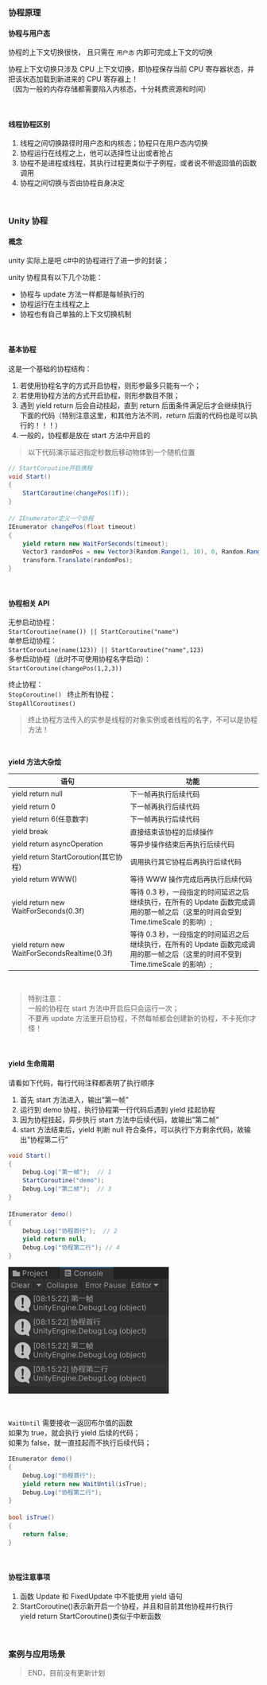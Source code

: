 ### 协程原理

#### 协程与用户态

协程的上下文切换很快， 且只需在 `用户态` 内即可完成上下文的切换

协程上下文切换只涉及 CPU 上下文切换，即协程保存当前 CPU 寄存器状态，并把该状态加载到新进来的 CPU 寄存器上！  
（因为一般的内存存储都需要陷入内核态，十分耗费资源和时间）

<br>

#### 线程协程区别

1. 线程之间切换路径时用户态和内核态；协程只在用户态内切换
2. 协程运行在线程之上，他可以选择性让出或者抢占
3. 协程不是进程或线程，其执行过程更类似于子例程，或者说不带返回值的函数调用
4. 协程之间切换与否由协程自身决定

<br>

### Unity 协程

#### 概念

unity 实际上是吧 c#中的协程进行了进一步的封装；

unity 协程具有以下几个功能：

- 协程与 update 方法一样都是每帧执行的
- 协程运行在主线程之上
- 协程也有自己单独的上下文切换机制

<br>

#### 基本协程

这是一个基础的协程结构：

1. 若使用协程名字的方式开启协程，则形参最多只能有一个；
2. 若使用协程方法的方式开启协程，则形参数目不限；
3. 遇到 yield return 后会自动挂起，直到 return 后面条件满足后才会继续执行下面的代码（特别注意这里，和其他方法不同，return 后面的代码也是可以执行的！！！）
4. 一般的，协程都是放在 start 方法中开启的

> 以下代码演示延迟指定秒数后移动物体到一个随机位置

```cs
// StartCoroutine开启携程
void Start()
{
    StartCoroutine(changePos(1f));
}

// IEnumerator定义一个协程
IEnumerator changePos(float timeout)
{
    yield return new WaitForSeconds(timeout);
    Vector3 randomPos = new Vector3(Random.Range(1, 10), 0, Random.Range(1, 10));
    transform.Translate(randomPos);
}
```

<br>

#### 协程相关 API

无参启动协程：  
`StartCoroutine(name()) || StartCoroutine("name")`  
单参启动协程：  
`StartCoroutine(name(123)) || StartCoroutine("name",123)`  
多参启动协程（此时不可使用协程名字启动）：  
`StartCoroutine(changePos(1,2,3))`

终止协程：  
`StopCoroutine() `
终止所有协程：  
`StopAllCoroutines()`

> 终止协程方法传入的实参是线程的对象实例或者线程的名字，不可以是协程方法！

<br>

**yield 方法大杂烩**

| 语句                                          | 功能                                                                                                                             |
| --------------------------------------------- | -------------------------------------------------------------------------------------------------------------------------------- |
| yield return null                             | 下一帧再执行后续代码                                                                                                             |
| yield return 0                                | 下一帧再执行后续代码                                                                                                             |
| yield return 6(任意数字)                      | 下一帧再执行后续代码                                                                                                             |
| yield break                                   | 直接结束该协程的后续操作                                                                                                         |
| yield return asyncOperation                   | 等异步操作结束后再执行后续代码                                                                                                   |
| yield return StartCoroution(其它协程)         | 调用执行其它协程后再执行后续代码                                                                                                 |
| yield return WWW()                            | 等待 WWW 操作完成后再执行后续代码                                                                                                |
| yield return new WaitForSeconds(0.3f)         | 等待 0.3 秒，一段指定的时间延迟之后继续执行，在所有的 Update 函数完成调用的那一帧之后（这里的时间会受到 Time.timeScale 的影响）; |
| yield return new WaitForSecondsRealtime(0.3f) | 等待 0.3 秒，一段指定的时间延迟之后继续执行，在所有的 Update 函数完成调用的那一帧之后（这里的时间不受到 Time.timeScale 的影响）; |

<br>

> 特别注意：  
> 一般的协程在 start 方法中开启后只会运行一次；  
> 不要再 update 方法里开启协程，不然每帧都会创建新的协程，不卡死你才怪！

<br>

#### yield 生命周期

请看如下代码，每行代码注释都表明了执行顺序

1. 首先 start 方法进入，输出”第一帧”
2. 运行到 demo 协程，执行协程第一行代码后遇到 yield 挂起协程
3. 因为协程挂起，异步执行 start 方法中后续代码，故输出”第二帧”
4. start 方法结束后，yield 判断 null 符合条件，可以执行下方剩余代码，故输出”协程第二行”

```cs
void Start()
{
    Debug.Log("第一帧");  // 1
    StartCoroutine("demo");
    Debug.Log("第二帧");  // 3
}

IEnumerator demo()
{
    Debug.Log("协程首行");  // 2
    yield return null;
    Debug.Log("协程第二行"); // 4
}
```

![](../imgs/script/coroutine/crt1.png)

<br>

`WaitUntil` 需要接收一返回布尔值的函数  
如果为 true，就会执行 yield 后续的代码；  
如果为 false，就一直挂起而不执行后续代码；

```cs
IEnumerator demo()
{
    Debug.Log("协程首行");
    yield return new WaitUntil(isTrue);
    Debug.Log("协程第二行");
}

bool isTrue()
{
    return false;
}
```

<br>

#### 协程注意事项

1. 函数 Update 和 FixedUpdate 中不能使用 yield 语句
2. StartCoroutine()表示新开启一个协程，并且和目前其他协程并行执行  
   yield return StartCoroutine()类似于中断函数

<br>

### 案例与应用场景

> END，目前没有更新计划
